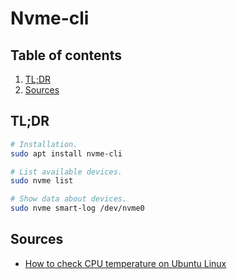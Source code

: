 # Nvme-cli

## Table of contents <!-- omit in toc -->

1. [TL;DR](#tldr)
1. [Sources](#sources)

## TL;DR

```sh
# Installation.
sudo apt install nvme-cli

# List available devices.
sudo nvme list

# Show data about devices.
sudo nvme smart-log /dev/nvme0
```

## Sources

- [How to check CPU temperature on Ubuntu Linux]

<!--
  References
  -->

<!-- Others -->
[how to check cpu temperature on ubuntu linux]: https://www.cyberciti.biz/faq/how-to-check-cpu-temperature-on-ubuntu-linux/
